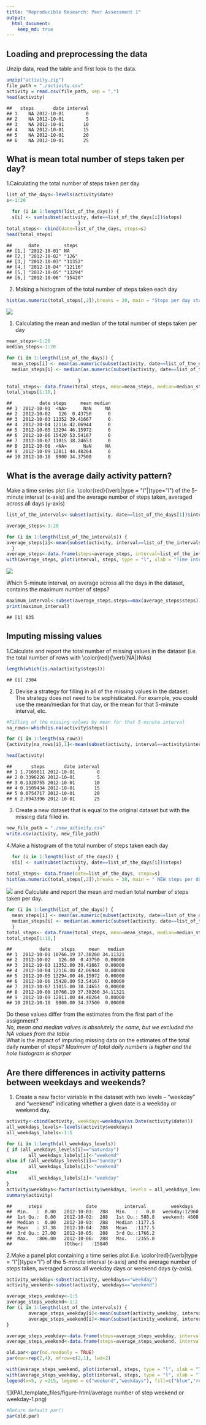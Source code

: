 ```yaml
---
title: "Reproducible Research: Peer Assessment 1"
output: 
  html_document:
    keep_md: true
---
```



## Loading and preprocessing the data
Unzip data, read the table and first look to the data.


```r
unzip("activity.zip")
file_path = "./activity.csv"
activity = read.csv(file_path, sep = ",")
head(activity)
```

```
##   steps       date interval
## 1    NA 2012-10-01        0
## 2    NA 2012-10-01        5
## 3    NA 2012-10-01       10
## 4    NA 2012-10-01       15
## 5    NA 2012-10-01       20
## 6    NA 2012-10-01       25
```


## What is mean total number of steps taken per day?

1.Calculating the total number of steps taken per day

```r
list_of_the_days<-levels(activity$date)
s<-1:20

  for (i in 1:length(list_of_the_days)) {
  s[i] <- sum(subset(activity, date==list_of_the_days[i])$steps)
                          }
total_steps<- cbind(date=list_of_the_days, steps=s)
head(total_steps)
```

```
##      date         steps  
## [1,] "2012-10-01" NA     
## [2,] "2012-10-02" "126"  
## [3,] "2012-10-03" "11352"
## [4,] "2012-10-04" "12116"
## [5,] "2012-10-05" "13294"
## [6,] "2012-10-06" "15420"
```

2. Making a histogram of the total number of steps taken each day

```r
hist(as.numeric(total_steps[,2]),breaks = 20, main = "Steps per day statistics", xlab = "Steps per day")
```

![](PA1_template_files/figure-html/histogram-1.png)<!-- -->

1. Calculating the mean and median of the total number of steps taken per day


```r
mean_steps<-1:20
median_steps<-1:20

for (i in 1:length(list_of_the_days)) {
  mean_steps[i] <- mean(as.numeric(subset(activity, date==list_of_the_days[i])$steps), na.rm = TRUE)
  median_steps[i] <- median(as.numeric(subset(activity, date==list_of_the_days[i])$steps), na.rm = TRUE)
  
                          }
total_steps<- data.frame(total_steps, mean=mean_steps, median=median_steps)
total_steps[1:10,]
```

```
##          date steps     mean median
## 1  2012-10-01  <NA>      NaN     NA
## 2  2012-10-02   126  0.43750      0
## 3  2012-10-03 11352 39.41667      0
## 4  2012-10-04 12116 42.06944      0
## 5  2012-10-05 13294 46.15972      0
## 6  2012-10-06 15420 53.54167      0
## 7  2012-10-07 11015 38.24653      0
## 8  2012-10-08  <NA>      NaN     NA
## 9  2012-10-09 12811 44.48264      0
## 10 2012-10-10  9900 34.37500      0
```


## What is the average daily activity pattern?
Make a time series plot (i.e. \color{red}{\verb|type = "l"|}type="l") of the 5-minute interval (x-axis) and the average number of steps taken, averaged across all days (y-axis)


```r
list_of_the_intervals<-subset(activity, date==list_of_the_days[1])$interval

average_steps<-1:20

for (i in 1:length(list_of_the_intervals)) {
average_steps[i]<-mean(subset(activity, interval==list_of_the_intervals[i])$steps, na.rm=TRUE)
  }
average_steps<-data.frame(steps=average_steps, interval=list_of_the_intervals)
with(average_steps, plot(interval, steps, type = "l", xlab = "Time interval", ylab = "Average steps", col="blue"))
```

![](PA1_template_files/figure-html/average-1.png)<!-- -->

Which 5-minute interval, on average across all the days in the dataset, contains the maximum number of steps?

```r
maximum_interval<-subset(average_steps,steps==max(average_steps$steps))$interval
print(maximum_interval)
```

```
## [1] 835
```


## Imputing missing values
1.Calculate and report the total number of missing values in the dataset (i.e. the total number of rows with \color{red}{\verb|NA|}NAs)

```r
length(which(is.na(activity$steps)))
```

```
## [1] 2304
```

2. Devise a strategy for filling in all of the missing values in the dataset. The strategy does not need to be sophisticated. For example, you could use the mean/median for that day, or the mean for that 5-minute interval, etc.

```r
#Filling of the missing values by mean for that 5-minute interval
na_rows<-which(is.na(activity$steps))

for (i in 1:length(na_rows)) 
{activity[na_rows[i],1]<-mean(subset(activity, interval==activity$interval[na_rows[i]])$steps, na.rm = TRUE)}

head(activity)
```

```
##       steps       date interval
## 1 1.7169811 2012-10-01        0
## 2 0.3396226 2012-10-01        5
## 3 0.1320755 2012-10-01       10
## 4 0.1509434 2012-10-01       15
## 5 0.0754717 2012-10-01       20
## 6 2.0943396 2012-10-01       25
```

3. Create a new dataset that is equal to the original dataset but with the missing data filled in.

```r
new_file_path = "./new_activity.csv"
write.csv(activity, new_file_path)
```

4.Make a histogram of the total number of steps taken each day  


```r
  for (i in 1:length(list_of_the_days)) {
  s[i] <- sum(subset(activity, date==list_of_the_days[i])$steps)
                          }
total_steps<- data.frame(date=list_of_the_days, steps=s)
hist(as.numeric(total_steps[,2]),breaks = 20, main = " NEW steps per day statistics", xlab = "Steps per day")
```

![](PA1_template_files/figure-html/new_total_steps_histogram-1.png)<!-- -->
and Calculate and report the mean and median total number of steps taken per day.

```r
for (i in 1:length(list_of_the_days)) {
  mean_steps[i] <- mean(as.numeric(subset(activity, date==list_of_the_days[i])$steps))
  median_steps[i] <- median(as.numeric(subset(activity, date==list_of_the_days[i])$steps))
  }
total_steps<- data.frame(total_steps, mean=mean_steps, median=median_steps)
total_steps[1:10,]
```

```
##          date    steps     mean   median
## 1  2012-10-01 10766.19 37.38260 34.11321
## 2  2012-10-02   126.00  0.43750  0.00000
## 3  2012-10-03 11352.00 39.41667  0.00000
## 4  2012-10-04 12116.00 42.06944  0.00000
## 5  2012-10-05 13294.00 46.15972  0.00000
## 6  2012-10-06 15420.00 53.54167  0.00000
## 7  2012-10-07 11015.00 38.24653  0.00000
## 8  2012-10-08 10766.19 37.38260 34.11321
## 9  2012-10-09 12811.00 44.48264  0.00000
## 10 2012-10-10  9900.00 34.37500  0.00000
```
  Do these values differ from the estimates from the first part of the assignment?  
*No, mean and median values is absolutely the same, but we excluded the NA values from the table*  
What is the impact of imputing missing data on the estimates of the total daily number of steps?
*Maximum of total daily numbers is higher and the hole histogram is sharper*



## Are there differences in activity patterns between weekdays and weekends?
1. Create a new factor variable in the dataset with two levels – “weekday” and “weekend” indicating whether a given date is a weekday or weekend day.


```r
activity<-cbind(activity, weekdays=weekdays(as.Date(activity$date)))
all_weekdays_levels<-levels(activity$weekdays)
all_weekdays_labels<-1:5

for (i in 1:length(all_weekdays_levels)) 
{ if (all_weekdays_levels[i]=="Saturday")
        all_weekdays_labels[i]<-"weekend"
else if (all_weekdays_levels[i]=="Sunday")
        all_weekdays_labels[i]<-"weekend"
else
        all_weekdays_labels[i]<-"weekday"
}
activity$weekdays<-factor(activity$weekdays, levels = all_weekdays_levels, labels = all_weekdays_labels)
summary(activity)
```

```
##      steps                date          interval         weekdays    
##  Min.   :  0.00   2012-10-01:  288   Min.   :   0.0   weekday:12960  
##  1st Qu.:  0.00   2012-10-02:  288   1st Qu.: 588.8   weekend: 4608  
##  Median :  0.00   2012-10-03:  288   Median :1177.5                  
##  Mean   : 37.38   2012-10-04:  288   Mean   :1177.5                  
##  3rd Qu.: 27.00   2012-10-05:  288   3rd Qu.:1766.2                  
##  Max.   :806.00   2012-10-06:  288   Max.   :2355.0                  
##                   (Other)   :15840
```

2.Make a panel plot containing a time series plot (i.e. \color{red}{\verb|type = "l"|}type="l") of the 5-minute interval (x-axis) and the average number of steps taken, averaged across all weekday days or weekend days (y-axis). 


```r
activity_weekday<-subset(activity, weekdays=="weekday")
activity_weekend<-subset(activity, weekdays=="weekend")

average_steps_weekday<-1:5
average_steps_weekend<-1:2
for (i in 1:length(list_of_the_intervals)) {
        average_steps_weekday[i]<-mean(subset(activity_weekday, interval==list_of_the_intervals[i])$steps)
        average_steps_weekend[i]<-mean(subset(activity_weekend, interval==list_of_the_intervals[i])$steps)
}

average_steps_weekday<-data.frame(steps=average_steps_weekday, interval=list_of_the_intervals)
average_steps_weekend<-data.frame(steps=average_steps_weekend, interval=list_of_the_intervals)

old.par<-par(no.readonly = TRUE)
par(mar=rep(2,4), mfrow=c(2,1), lwd=2)

with(average_steps_weekend, plot(interval, steps, type = "l", xlab = "Time interval", ylab = "Average weekend steps", col="blue"))
with(average_steps_weekday, plot(interval, steps, type = "l", xlab = "Time interval", ylab = "Average weekday steps", col="red"))
legend(x=5, y =215, legend = c("weekend","weekdays"), fill=c("blue","red"), bg="gray")
```

![](PA1_template_files/figure-html/average number of step weekend or weekday-1.png)<!-- -->

```r
#Return default par()
par(old.par)
```

